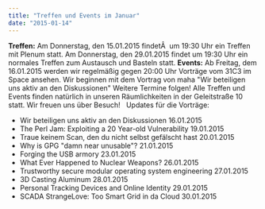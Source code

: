 ```yaml
---
title: "Treffen und Events im Januar"
date: "2015-01-14"
---
```


**Treffen:** Am Donnerstag, den 15.01.2015 findetÂ  um 19:30 Uhr ein Treffen mit Plenum statt. Am Donnerstag, den 29.01.2015 findet um 19:30 Uhr ein normales Treffen zum Austausch und Basteln statt. **Events:** Ab Freitag, dem 16.01.2015 werden wir regelmäßig gegen 20:00 Uhr Vorträge vom 31C3 im Space ansehen. Wir beginnen mit dem Vortrag von maha "Wir beteiligen uns aktiv an den Diskussionen" Weitere Termine folgen! Alle Treffen und Events finden natürlich in unseren Räumlichkeiten in der Geleitstraße 10 statt. Wir freuen uns über Besuch!   Updates für die Vorträge:

- Wir beteiligen uns aktiv an den Diskussionen 16.01.2015
- The Perl Jam: Exploiting a 20 Year-old Vulnerability 19.01.2015
- Traue keinem Scan, den du nicht selbst gefälscht hast 20.01.2015
- Why is GPG "damn near unusable"? 21.01.2015
- Forging the USB armory 23.01.2015
- What Ever Happened to Nuclear Weapons? 26.01.2015
- Trustworthy secure modular operating system engineering 27.01.2015
- 3D Casting Aluminum 28.01.2015
- Personal Tracking Devices and Online Identity 29.01.2015
- SCADA StrangeLove: Too Smart Grid in da Cloud 30.01.2015
